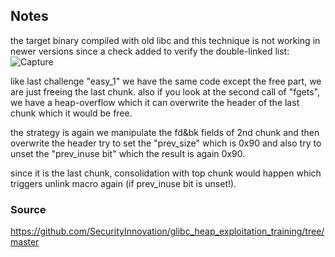 ## Notes
the target binary compiled with old libc and this technique is not working in newer versions since a check
added to verify the double-linked list:
![Capture](https://github.com/user-attachments/assets/dc3329e7-3346-445a-806f-9e6554d5228b)

like last challenge "easy_1" we have the same code except the free part, we are just freeing the last chunk.
also if you look at the second call of "fgets", we have a heap-overflow which it can overwrite the header
of the last chunk which it would be free.

the strategy is again we manipulate the fd&bk fields of 2nd chunk and then overwrite the header try to set the
"prev_size" which is 0x90 and also try to unset the "prev_inuse bit" which the result is again 0x90.

since it is the last chunk, consolidation with top chunk would happen which triggers unlink macro again (if prev_inuse bit is unset!).

### Source
https://github.com/SecurityInnovation/glibc_heap_exploitation_training/tree/master
